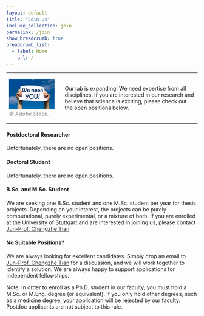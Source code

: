 ```yaml
---
layout: default
title: "Join Us"
include_collection: join
permalink: /join
show_breadcrumb: true
breadcrumb_list:
  - label: Home
    url: /
---
```


<div id="main">

<table><tbody>
  <tr>
    <td style="width:120px;"><p>
      <img src="../images/join/we_need_you.png" alt="We need you!" style="max-width:100%;">
      <em style="color: #888888">&copy; Adobe Stock. </em>
    </p></td> 
    <td style="padding-left:20px">
      Our lab is expanding! We need expertise from all disciplines. If you are interested in our research and believe that science is exciting, please check out the open positions below.
    </td>
  </tr>
</tbody></table>

<h4>Postdoctoral Researcher</h4>
<p>Unfortunately, there are no open positions.</p>

<h4>Doctoral Student</h4>
<p>Unfortunately, there are no open positions.</p>

<h4>B.Sc. and M.Sc. Student</h4>
<p>We are seeking one B.Sc. student and one M.Sc. student per year for thesis projects. Depending on your interest, the projects can be purely computational, purely experimental, or a mixture of both. If you are enrolled at the University of Stuttgart and are interested in joining us, please contact <a href="mailto:chengzhe.tian@izi.uni-stuttgart.de">Jun-Prof. Chengzhe Tian</a>. 

<h4>No Suitable Positions?</h4>
<p>We are always looking for excellent candidates. Simply drop an email to <a href="mailto:chengzhe.tian@izi.uni-stuttgart.de">Jun-Prof. Chengzhe Tian</a> for a discussion, and we will work together to identify a solution. We are always happy to support applications for independent fellowships.</p>

<p>Note. In order to enroll as a Ph.D. student in our faculty, you must hold a M.Sc. or M.Eng. degree (or equivalent). If you only hold other degrees, such as a medicine degree, your application will be rejected by our faculty. Postdoc applicants are not subject to this rule. </p>

</div>